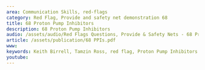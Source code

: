 ```yaml
---
area: Communication Skills, red-flags
category: Red Flag, Provide and safety net demonstration 68
title: 68 Proton Pump Inhibitors
description: 68 Proton Pump Inhibitors
audio: /assets/audio/Red Flags Questions, Provide & Safety Nets - 68 Proton Pump Inhibitors - MQ.mp3
article: /assets/publication/68 PPIs.pdf
www: 
keywords: Keith Birrell, Tamzin Ross, red flag, Proton Pump Inhibitors
youtube: 
--- 
```

